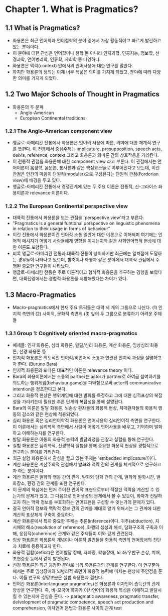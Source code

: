 # Chapter 1. What is Pragmatics?

## 1.1 What is Pragmatics?
* 화용론은 최근 언어학과 언어철학의 분야 중에서 가장 활동적이고 빠르게 발전하고 있는 분야이다.
* 이 분야에 대한 관심은 언어학이나 철학 뿐 아니라 인지과학, 인공지능, 정보학, 신경과학, 언어병리학, 인류학, 사회학 등 다양하다.
* 화용론은 맥락(context) 안에서의 언어사용에 대한 연구를 말한다.
* 하지만 화용론의 정의는 이제 너무 폭넓은 의미를 가지게 되었고, 분야에 따라 다양한 의미를 가지게 되었다.

## 1.2 Two Major Schools of Thought in Pragmatics
* 화용론의 두 분파
  * Anglo-American
  * European Continental traditions
### 1.2.1 The Anglo-American component view
* 앵글로-아메리칸 전통에서 화용론은 언어의 사용에 따른, 의미에 대한 체계적 연구를 뜻한다. 이 전통에서 중심주제는 implicature, presupposition, speech acts, deixis, reference, context 그리고 화용론과 의미론 간의 상호작용을 가리킨다.
* 이 전통적 관점을 화용론에 대한 component view 라고 부른다. 이 관점에서는 언어이론이 음성학, 음운론, 통사론과 같은 핵심요소들로 이루어진다고 보는데, 이런 관점은 인간의 마음이 단원적(modular)으로 구성된다는 단원적 관점(Fordorian view)에 배경을 두고 있다.
* 앵글로-아메리칸 전통에서 경쟁관계에 있는 두 주요 이론은 전통적, 신-그라이스 화용이론과 relevance 이론이다.
### 1.2.2 The European Continental perspective view
* 대륙적 전통에서 화용론을 보는 관점을 'perspective view'라고 부른다.
* "Pragmatics is a general funtional perspective on linguistic phenomena in relation to their usage in forms of behaviour"
* 이런 전통에서 화용론이란 언어적 소통 일반에 대한 이론으로 이해되며 여기에는 언어적 메시지가 어떻게 사람들에게 영향을 미치는지와 같은 사회언어학적 현상에 대한 이론도 포함된다.
* 비록 앵글로-아메리칸 전통과 대륙적 전통이 상이하지만 최근에는 일치점에 도달하는 경우들이 나타나고 있으며, 함축이나 화행과 같은 분야에서 대륙적 관점에서 수행된 중요한 연구들이 나타났다.
* 앵글로-아메리칸 전통은 주로 이론적이고 형식적 화용론을 추구하는 경향을 보였다면, 대륙진영에서는 경험적 화용론을 지향해왔다는 차이가 있다.
## 1.3 Macro-Pragmatics
* Macro-pragmatics에서 현재 주요 토픽들은 대략 세 개의 그룹으로 나뉜다. (1) 인지적 측면의 (2) 사회적, 문화적 측면의 (3) 앞의 두 그룹으로 분류하기 어려운 주제들
### 1.3.1 Group 1: Cognitively oriented macro-pragmatics
* 예제들: 인지 화용론, 심리 화용론, 발달/심리 화용론, 계산 화용론, 임상심리 화용론, 신경 화용론 등
* 인지적 화용론은 의도적인 언어적/비언어적 소통과 연관된 인지적 과정을 설명하고자 한다. (Buruno Bara)
* 인지적 화용론의 또다른 대표적인 이론은 relevance theory 이다.
* Bara의 화용이론에서는 소통의 partner는 actor가 partner로 하여금 참여하기를 의도하는 행위게임(behaviour game)을 파악함으로써 actor의 communicative intention을 정초한다고 본다.
* 그리고 화용적 현상은 행위게임에 대한 발화를 특정하고 그에 대한 심적표상의 복잡성을 가리키는데 필요한 추론 단계의 복잡성을 통해 설명된다.
* Bara의 이론은 발달 화용론, 뇌손상 환자들의 화용적 현상, 치매환자들의 화용적 행동의 감소와 같은 현상에 적용되었다.
* 심리 화용론 혹은 심리언어학적 화용론은 언어사용의 심리언어적 측면을 연구한다. 이 이론에서는 심리학적 측면에서 사람이 어떻게 언어사용을 배우고, 기억하며 발화하고 이해하는지를 연구한다.
* 발달 화용론은 아동의 화용적 능력의 발달과정을 관찰과 실험을 통해 연구한다.
* 실험 화용론은 심리학적, 신경학적 실험을 통해 중요한 화용적 현상을 경험적으로 연구하는 분야를 가리킨다.
* 최근 실험 화용론에서 관심을 끌고 있는 주제는 'embedded implicature'이다.
* 계산 화용론은 계산주의적 관점에서 발화와 맥락 간의 관계를 체계적으로 연구하고자 하는 분야이다.
* 계산 화용론은 발화와 행동 간의 관계, 발화와 담화 간의 관계, 발화와 발화시간, 발화장소, 환경 간의 관계를 또한 연구한다.
* 이 문제의 핵심에는 먼저 주어진 언어적 표현으로부터 적절한 맥락을 계산할 수 있는가의 문제가 있고, 그 다음으로 언어생성의 문제에서 볼 수 있듯이, 화자가 전달하고자 하는 맥락 정보를 부호화하는 언어표현을 구성할 수 잇는가의 문제가 있다.
* 결국 언어적 정보와 맥락적 정보 간의 관계를 제대로 알기 위해서는 그 관계에 대한 계산적 표상체계 구축이 중요하다.
* 계산 화용론에서 특히 중요한 주제는 추론(inference)이다. 귀추(abduction), 지시체의 해소(resolution of reference), 화행의 생성과 해석, 담화구조의 구축과 이해, 응집적(coherence) 관계와 같은 주제들이 이와 깊게 관련된다.
* 임상 화용론은 화용론적 개념이나 이론적 발견들을 화용적 측면의 언어장애의 진단과 치료에 응용하고자 한다.
* 화용적 결함(deficit)은 언어발달 장애, 자폐증, 학습장애, 뇌 좌/우반구 손상, 치매, 조현증상 등에서 같이 발견된다.
* 신경 화용론은 최근 등장한 분야로 뇌와 화용론과의 관계를 연구한다. 이 연구분야에서는 주로 임상장애와 뇌병리적 측면이 화용적 능력에 미치는 현상에 주안점을 둔다. 이들 연구의 상당부분은 실험 화용론과 겹친다.
* 언어간 화용론(interlanguage pragmatics)은 화용론과 이차언어 습득간의 관계양상을 연구한다. 즉, 비-모국어 화자가 이차언어의 화용적 특성을 이해하고 발달시킬 수 있는지에 관심을 둔다. -> paragmatic awareness, pragmatic transfer, delvelopment of pragmatic competence, speech act production and comprehension, 이차언어 문법과 화용론 사이의 관계
test

